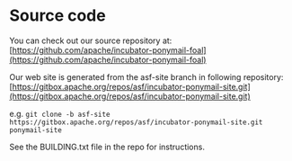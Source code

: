 # Source code

You can check out our source repository at:
[https://github.com/apache/incubator-ponymail-foal](https://github.com/apache/incubator-ponymail-foal)


Our web site is generated from the asf-site branch in following repository: 
[https://gitbox.apache.org/repos/asf/incubator-ponymail-site.git](https://gitbox.apache.org/repos/asf/incubator-ponymail-site.git)

e.g. `git clone -b asf-site https://gitbox.apache.org/repos/asf/incubator-ponymail-site.git ponymail-site`

See the BUILDING.txt file in the repo for instructions.
